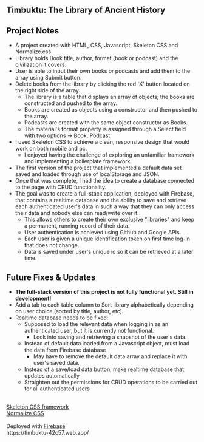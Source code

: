 ## Timbuktu: The Library of Ancient History

## Project Notes
  - A project created with HTML, CSS, Javascript, Skeleton CSS and Normalize.css
  - Library holds Book title, author, format (book or podcast) and the civilization it covers.
  - User is able to input their own books or podcasts and add them to the array using Submit button.
  - Delete books from the library by clicking the red 'X' button located on the right side of the array.
    - The library is a table that displays an array of objects; the books are constructed and pushed to the array.
    - Books are created as objects using a constructor and then pushed to the array.
    - Podcasts are created with the same object constructor as Books.
    - The material's format property is assigned through a Select field with two options -> Book, Podcast   
  - I used Skeleton CSS to achieve a clean, responsive design that would work on both mobile and pc.
    - I enjoyed having the challenge of exploring an unfamiliar framework and implementing a boilerplate framework.
  - The first version of the project that implemented a default data set saved and loaded through use of localStorage and JSON.
  - Once that was complete, I had the idea to create a database connected to the page with CRUD functionality.
  - The goal was to create a full-stack application, deployed with Firebase, that contains a realtime database and the ability to save and retrieve each authenticated user's data in such a way that they can only access their data and nobody else can read/write over it.
    - This allows others to create their own exclusive "libraries" and keep a permanent, running record of their data.
    - User authentication is achieved using Github and Google APIs.
    - Each user is given a unique identification token on first time log-in that does not change.
    - Data is saved under user's unique id so it can be retrieved at a later time.

## Future Fixes & Updates
  - **The full-stack version of this project is not fully functional yet. Still in development!**
  - Add a tab to each table column to Sort library alphabetically depending on user choice (sorted by title, author, etc).
  - Realtime database needs to be fixed:
    - Supposed to load the relevant data when logging in as an authenticated user, but it is currently not functional.
      - Look into saving and retrieving a snapshot of the user's data.
    - Instead of default data loaded from a Javascript object, must load the data from Firebase database
      - May have to remove the default data array and replace it with user's saved data.
    - Instead of a save/load data button, make realtime database that updates automatically
    - Straighten out the permissions for CRUD operations to be carried out for all authenticated users
<br>
<a href = "http://getskeleton.com">Skeleton CSS framework</a>
<br>
<a href = "https://github.com/necolas/normalize.css/">Normalize CSS</a>
<br>
<br>
Deployed with <a href = "https://firebase.google.com/">Firebase</a> <br>
https://timbuktu-42c57.web.app/
